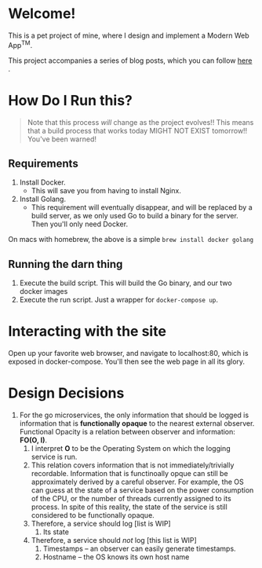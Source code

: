 # Welcome!

This is a pet project of mine, where I design and implement a Modern Web App<sup>TM</sup>.

This project accompanies a series of blog posts, which you can follow <a href=""> here </a>.

# How Do I Run this?

>Note that this process *will* change as the project evolves!!  This means that a build process that works today MIGHT NOT EXIST tomorrow!!  You've been warned!

## Requirements

1. Install Docker.  
    * This will save you from having to install Nginx.
2. Install Golang.  
    *   This requirement will eventually disappear, and will be replaced by a build server, as we only used Go to build a binary for the server.  Then you'll only need Docker.

On macs with homebrew, the above is a simple `brew install docker golang`

## Running the darn thing

1. Execute the build script. This will build the Go binary, and our two docker images
2. Execute the run script. Just a wrapper for `docker-compose up`.

# Interacting with the site
Open up your favorite web browser, and navigate to localhost:80, which is exposed in docker-compose.  You'll then see the web page in all its glory.

# Design Decisions

1.  For the go microservices, the only information that should be logged is information that is <b>functionally opaque</b> to the nearest external observer.  Functional Opacity is a relation between observer and information: <b>FO(O, I)</b>.
    1. I interpret <b>O</b> to be the Operating System on which the logging service is run.
    2. This relation covers information that is not immediately/trivially recordable.  Information that is functinoally opque can still be approximately derived by a careful observer.  For example, the OS can guess at the state of a service based on the power consumption of the CPU, or the number of threads currently assigned to its process.  In spite of this reality, the state of the service is still considered to be functionally opaque.
    3.  Therefore, a service should log [list is WIP]
        1. Its state
    4.  Therefore, a service should <em>not</em> log [this list is WIP]
        1. Timestamps – an observer can easily generate timestamps.
        2. Hostname – the OS knows its own host name
    
